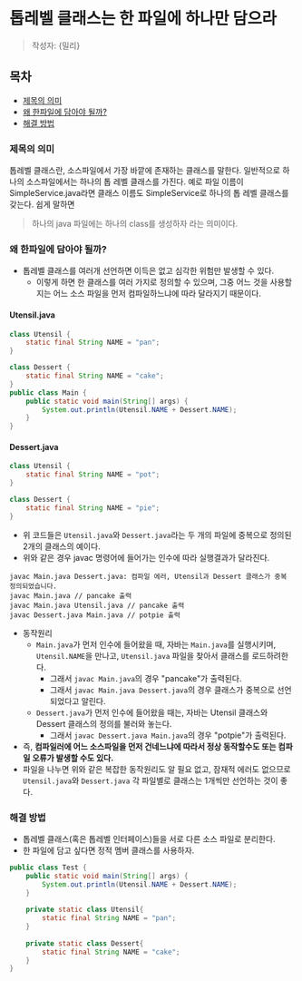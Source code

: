 # 톱레벨 클래스는 한 파일에 하나만 담으라

> 작성자: {밀리}

## 목차
- [제목의 의미](#제목의_의미)
- [왜 한파일에 담아야 될까?](#왜_한파일에_담아야_될까?)
- [해결 방법](#해결_방법)  


### 제목의 의미
톱레벨 클래스란, 소스파일에서 가장 바깥에 존재하는 클래스를 말한다. 일반적으로 하나의 소스파일에서는 하나의 톱 레벨 클래스를 가진다. 예로 파일 이름이 SimpleService.java라면 클래스 이름도 SimpleService로 하나의 톱 레벨 클래스를 갖는다. 쉽게 말하면  
> 하나의 java 파일에는 하나의 class를 생성하자 라는 의미이다.


### 왜 한파일에 담아야 될까?
- 톱레벨 클래스를 여러개 선언하면 이득은 없고 심각한 위험만 발생할 수 있다.
  - 이렇게 하면 한 클래스를 여러 가지로 정의할 수 있으며, 그중 어느 것을 사용할지는 어느 소스 파일을 먼저 컴파일하느냐에 따라 달라지기 때문이다.


 
#### Utensil.java
```java
class Utensil {
    static final String NAME = "pan";
}

class Dessert {
    static final String NAME = "cake";
}
public class Main {
    public static void main(String[] args) {
        System.out.println(Utensil.NAME + Dessert.NAME);
    }
}
```  
#### Dessert.java
```java
class Utensil {
    static final String NAME = "pot";
}

class Dessert {
    static final String NAME = "pie";
}
```
- 위 코드들은 ```Utensil.java```와 ```Dessert.java```라는 두 개의 파일에 중복으로 정의된 2개의 클래스의 예이다.
- 위와 같은 경우 javac 명령어에 들어가는 인수에 따라 실행결과가 달라진다.
```
javac Main.java Dessert.java: 컴파일 에러, Utensil과 Dessert 클래스가 중복 정의되었습니다.
javac Main.java // pancake 출력
javac Main.java Utensil.java // pancake 출력
javac Dessert.java Main.java // potpie 출력
```
- 동작원리
  - ```Main.java```가 먼저 인수에 들어왔을 때, 자바는 ```Main.java```를 실행시키며, ```Utensil.NAME```을 만나고, ```Utensil.java``` 파일을 찾아서 클래스를 로드하려한다.  
    - 그래서 ```javac Main.java```의 경우 "pancake"가 출력된다.  
    - 그래서 ```javac Main.java Dessert.java```의 경우 클래스가 중복으로 선언되었다고 알린다.  
  - ```Dessert.java```가 먼저 인수에 들어왔을 때는, 자바는 Utensil 클래스와 Dessert 클래스의 정의를 불러와 놓는다.  
    - 그래서 ```javac Dessert.java Main.java```의 경우 "potpie"가 출력된다.
- 즉, **컴파일러에 어느 소스파일을 먼저 건네느냐에 따라서 정상 동작할수도 또는 컴파일 오류가 발생할 수도 있다.**  
- 파일을 나누면 위와 같은 복잡한 동작원리도 알 필요 없고, 잠재적 에러도 없으므로 ```Utensil.java```와 ```Dessert.java``` 각 파일별로 클래스는 1개씩만 선언하는 것이 좋다.

### 해결 방법
- 톱레벨 클래스(혹은 톱레벨 인터페이스)들을 서로 다른 소스 파일로 분리한다.  
- 한 파일에 담고 싶다면 정적 멤버 클래스를 사용하자.
```java
public class Test {
    public static void main(String[] args) {
        System.out.println(Utensil.NAME + Dessert.NAME);
    }
    
    private static class Utensil{
        static final String NAME = "pan";
    }
    
    private static class Dessert{
        static final String NAME = "cake";
    }
}
```
 

